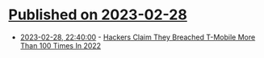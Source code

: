 # [Published on 2023-02-28](index.md)

* [2023-02-28, 22:40:00](https://yro.slashdot.org/story/23/02/28/222257/hackers-claim-they-breached-t-mobile-more-than-100-times-in-2022?utm_source=rss1.0mainlinkanon&utm_medium=feed) - [Hackers Claim They Breached T-Mobile More Than 100 Times In 2022](https://yro.slashdot.org/story/23/02/28/222257/hackers-claim-they-breached-t-mobile-more-than-100-times-in-2022?utm_source=rss1.0mainlinkanon&utm_medium=feed)
